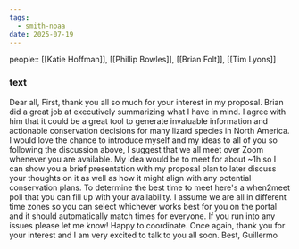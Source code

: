 ```yaml
---
tags:
  - smith-noaa
date: 2025-07-19
---
```

people:: [[Katie Hoffman]], [[Phillip Bowles]], [[Brian Folt]], [[Tim Lyons]]
### text
Dear all,
First, thank you all so much for your interest in my proposal. Brian did a great job at executively summarizing what I have in mind. I agree with him that it could be a great tool to generate invaluable information and actionable conservation decisions for many lizard species in North America. 
I would love the chance to introduce myself and my ideas to all of you so following the discussion above, I suggest that we all meet over Zoom whenever you are available. My idea would be to meet for about ~1h so I can show you a brief presentation with my proposal plan to later discuss your thoughts on it as well as how it might align with any potential conservation plans. 
To determine the best time to meet here's a when2meet poll that you can fill up with your availability. I assume we are all in different time zones so you can select whichever works best for you on the portal and it should automatically match times for everyone. If you run into any issues please let me know! Happy to coordinate. 
Once again, thank you for your interest and I am very excited to talk to you all soon. 
Best, 
Guillermo